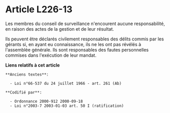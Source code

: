 # Article L226-13

Les membres du conseil de surveillance n'encourent aucune responsabilité, en raison des actes de la gestion et de leur
résultat.

Ils peuvent être déclarés civilement responsables des délits commis par les gérants si, en ayant eu connaissance, ils ne les
ont pas révélés à l'assemblée générale. Ils sont responsables des fautes personnelles commises dans l'exécution de leur
mandat.

**Liens relatifs à cet article**

	**Anciens textes**:

	  - Loi n°66-537 du 24 juillet 1966 - art. 261 (Ab)

	**Codifié par**:

	  - Ordonnance 2000-912 2000-09-18
	  - Loi n°2003-7 2003-01-03 art. 50 I (ratification)
